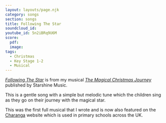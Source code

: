 ```yaml
---
layout: layouts/page.njk
category: songs
section: songs
title: Following The Star
soundcloud_id:
youtube_id: 5n2iBRq9U6M
score:
  pdf:
  image:
tags:
  - Christmas
  - Key Stage 1-2
  - Musical
---
```


[*Following The Star*](https://www.starshine.co.uk/magical-christmas-journey) is from my musical [*The Magical Christmas Journey*](https://www.starshine.co.uk/magical-christmas-journey) published by Starshine Music. 

This is a gentle song with a simple but melodic tune which the children sing as they go on their journey with the magical star.

This was the first full musical that I wrote and is now also featured on the [Charanga](https://charanga.com/site/) website which is used in primary schools across the UK.
